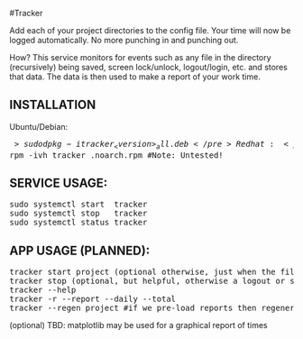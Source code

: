 #Tracker

Add each of your project directories to the config file.  Your time will now be logged automatically.  No more punching in and punching out.

How?
This service monitors for events such as any file in the directory (recursively) being saved, screen lock/unlock, logout/login, etc. and stores that data.  The data is then used to make a report of your work time.


## INSTALLATION
Ubuntu/Debian: <pre>$>sudo dpkg -i tracker_<version>_all.deb</pre>
Redhat:        <pre>$>sudo rpm -ivh tracker_<version>.noarch.rpm   #Note: Untested!</pre>

## SERVICE USAGE:
<pre>
sudo systemctl start  tracker
sudo systemctl stop   tracker
sudo systemctl status tracker
</pre>

## APP USAGE (PLANNED):
<pre>
tracker start project (optional otherwise, just when the file is saved)
tracker stop (optional, but helpful, otherwise a logout or shutdown event is used)
tracker --help
tracker -r --report --daily --total <project>
tracker --regen project #if we pre-load reports then regenerate it
</pre>

(optional) TBD: matplotlib may be used for a graphical report of times




